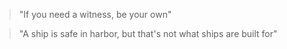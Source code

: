 > "If you need a witness, be your own"


> "A ship is safe in harbor, but that's not what ships are built for"


